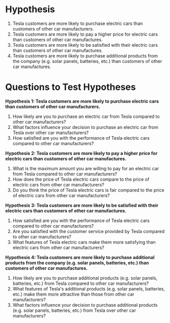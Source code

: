 

# Hypothesis
1. Tesla customers are more likely to purchase electric cars than customers of other car manufacturers.
2. Tesla customers are more likely to pay a higher price for electric cars than customers of other car manufactures.
3. Tesla customers are more likely to be satisfied with their electric cars than customers of other car manufactures.
4. Tesla customers are more likely to purchase additional products from the company (e.g. solar panels, batteries, etc.) than customers of other car manufactures.

# Questions to Test Hypotheses

**Hypothesis 1: Tesla customers are more likely to purchase electric cars than customers of other car manufacturers.**
1. How likely are you to purchase an electric car from Tesla compared to other car manufacturers?
2. What factors influence your decision to purchase an electric car from Tesla over other car manufacturers?
3. How satisfied are you with the performance of Tesla electric cars compared to other car manufacturers?

**Hypothesis 2: Tesla customers are more likely to pay a higher price for electric cars than customers of other car manufactures.**
1. What is the maximum amount you are willing to pay for an electric car from Tesla compared to other car manufacturers?
2. How does the price of Tesla electric cars compare to the price of electric cars from other car manufacturers?
3. Do you think the price of Tesla electric cars is fair compared to the price of electric cars from other car manufacturers?

**Hypothesis 3: Tesla customers are more likely to be satisfied with their electric cars than customers of other car manufactures.**
1. How satisfied are you with the performance of Tesla electric cars compared to other car manufacturers?
2. Are you satisfied with the customer service provided by Tesla compared to other car manufacturers?
3. What features of Tesla electric cars make them more satisfying than electric cars from other car manufacturers?

**Hypothesis 4: Tesla customers are more likely to purchase additional products from the company (e.g. solar panels, batteries, etc.) than customers of other car manufactures.**
1. How likely are you to purchase additional products (e.g. solar panels, batteries, etc.) from Tesla compared to other car manufacturers?
2. What features of Tesla's additional products (e.g. solar panels, batteries, etc.) make them more attractive than those from other car manufacturers?
3. What factors influence your decision to purchase additional products (e.g. solar panels, batteries, etc.) from Tesla over other car manufacturers?